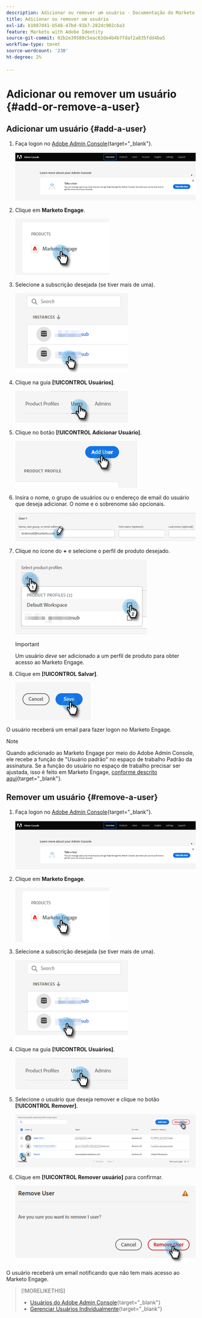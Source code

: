 ```yaml
---
description: Adicionar ou remover um usuário - Documentação do Marketo - Documentação do produto
title: Adicionar ou remover um usuário
exl-id: b1087d41-b548-47bd-91b7-282dc902cba3
feature: Marketo with Adobe Identity
source-git-commit: 02b2e39580c5eac63de4b4b7fdaf2a835fdd4ba5
workflow-type: tm+mt
source-wordcount: '230'
ht-degree: 2%

---
```


# Adicionar ou remover um usuário {#add-or-remove-a-user}

## Adicionar um usuário {#add-a-user}

1. Faça logon no [Adobe Admin Console](https://adminconsole.adobe.com/){target="_blank"}.

   ![](assets/add-or-remove-a-user-1.png)

1. Clique em **Marketo Engage**.

   ![](assets/add-or-remove-a-user-2.png)

1. Selecione a subscrição desejada (se tiver mais de uma).

   ![](assets/add-or-remove-a-user-3.png)

1. Clique na guia **[!UICONTROL Usuários]**.

   ![](assets/add-or-remove-a-user-4.png)

1. Clique no botão **[!UICONTROL Adicionar Usuário]**.

   ![](assets/add-or-remove-a-user-5.png)

1. Insira o nome, o grupo de usuários ou o endereço de email do usuário que deseja adicionar. O nome e o sobrenome são opcionais.

   ![](assets/add-or-remove-a-user-6.png)

1. Clique no ícone do **+** e selecione o perfil de produto desejado.

   ![](assets/add-or-remove-a-user-7.png)

   >[!IMPORTANT]
   >
   >Um usuário _deve_ ser adicionado a um perfil de produto para obter acesso ao Marketo Engage.

1. Clique em **[!UICONTROL Salvar]**.

   ![](assets/add-or-remove-a-user-8.png)

O usuário receberá um email para fazer logon no Marketo Engage.

>[!NOTE]
>
>Quando adicionado ao Marketo Engage por meio do Adobe Admin Console, ele recebe a função de &quot;Usuário padrão&quot; no espaço de trabalho Padrão da assinatura. Se a função do usuário no espaço de trabalho precisar ser ajustada, isso é feito em Marketo Engage, [conforme descrito aqui](/help/marketo/product-docs/administration/users-and-roles/managing-user-roles-and-permissions.md){target="_blank"}.

## Remover um usuário {#remove-a-user}

1. Faça logon no [Adobe Admin Console](https://adminconsole.adobe.com/){target="_blank"}.

   ![](assets/add-or-remove-a-user-9.png)

1. Clique em **Marketo Engage**.

   ![](assets/add-or-remove-a-user-10.png)

1. Selecione a subscrição desejada (se tiver mais de uma).

   ![](assets/add-or-remove-a-user-11.png)

1. Clique na guia **[!UICONTROL Usuários]**.

   ![](assets/add-or-remove-a-user-12.png)

1. Selecione o usuário que deseja remover e clique no botão **[!UICONTROL Remover]**.

   ![](assets/add-or-remove-a-user-13.png)

1. Clique em **[!UICONTROL Remover usuário]** para confirmar.

   ![](assets/add-or-remove-a-user-14.png)

O usuário receberá um email notificando que não tem mais acesso ao Marketo Engage.

>[!MORELIKETHIS]
>
>* [Usuários do Adobe Admin Console](https://helpx.adobe.com/br/enterprise/using/users.html){target="_blank"}
>* [Gerenciar Usuários Individualmente](https://helpx.adobe.com/enterprise/using/manage-users-individually.html){target="_blank"}
